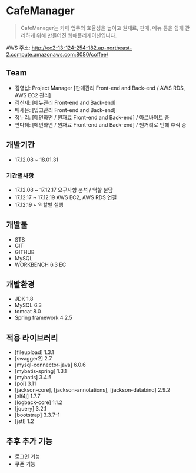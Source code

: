 # CafeManager
>CafeManager는 카페 업무의 효율성을 높이고 원재료, 판매, 메뉴 등을 쉽게 관리하게 위해 만들어진 웹애플리케이션입니다.

AWS 주소: http://ec2-13-124-254-182.ap-northeast-2.compute.amazonaws.com:8080/coffee/

## Team
- 김영섭: Project Manager [판매관리 Front-end and Back-end / AWS RDS, AWS EC2 관리]
- 김신제: [메뉴관리 Front-end and Back-end]
- 배세은: [입고관리 Front-end and Back-end]
- 정누리: [메인화면 / 원재료 Front-end and Back-end] / 아르바이트 중
- 편다혜: [메인화면 / 원재료 Front-end and Back-end] / 원거리로 인해 휴식 중

## 개발기간
- 17.12.08 ~ 18.01.31
### 기간별사항
- 17.12.08 ~ 17.12.17 요구사항 분석 / 역할 분담
- 17.12.17 ~ 17.12.19 AWS EC2, AWS RDS 연결
- 17.12.19 ~ 역할별 실행

## 개발툴
- STS 
- GIT 
- GITHUB 
- MySQL 
- WORKBENCH 6.3 EC

## 개발환경
- JDK 1.8 
- MySQL 6.3 
- tomcat 8.0 
- Spring framework 4.2.5

## 적용 라이브러리
- [fileupload] 1.3.1
- [swagger2] 2.7
- [mysql-connector-java] 6.0.6
- [mybatis-spring] 1.3.1
- [mybatis] 3.4.5
- [poi] 3.11
- [jackson-core], [jackson-annotations], [jackson-databind] 2.9.2
- [slf4j] 1.7.7
- [logback-core] 1.1.2
- [jquery] 3.2.1
- [bootstrap] 3.3.7-1
- [jstl] 1.2

## 추후 추가 기능
- 로그인 기능
- 쿠폰 기능
